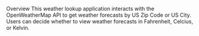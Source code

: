 Overview
This weather lookup application interacts with the OpenWeatherMap API to get weather forecasts by US Zip Code or US City.
Users can decide whether to view weather forecasts in Fahrenheit, Celcius, or Kelvin. 
